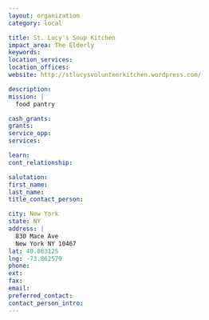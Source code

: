 ```yaml
---
layout: organization
category: local

title: St. Lucy's Soup Kitchen
impact_area: The Elderly
keywords: 
location_services: 
location_offices: 
website: http://stlucysvolunteerkitchen.wordpress.com/

description: 
mission: |
  food pantry

cash_grants: 
grants: 
service_opp: 
services: 

learn: 
cont_relationship: 

salutation: 
first_name: 
last_name: 
title_contact_person: 

city: New York
state: NY
address: |
  830 Mace Ave  
  New York NY 10467
lat: 40.863125
lng: -73.862579
phone: 
ext: 
fax: 
email: 
preferred_contact: 
contact_person_intro: 
---
```

